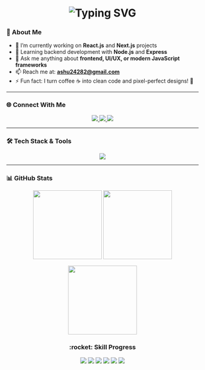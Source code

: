 <h1 align="center">  
  <img src="https://readme-typing-svg.demolab.com?font=Fira+Code&weight=500&size=26&pause=1000&color=7965C1&center=true&vCenter=true&width=600&lines=Hey+%F0%9F%91%8B%2C+I'm+Rukhsar;Frontend+Dev+%F0%9F%9A%80+%7C+React+Lover;Crafting+Modern+UIs+with+TailwindCSS;Learning+Node.js+and+Express;Code.+Design.+Deploy." alt="Typing SVG" />
</h1>

### :rocket: About Me
- :telescope: I’m currently working on <strong>React.js</strong> and <strong>Next.js</strong> projects
- :seedling: Learning backend development with <strong>Node.js</strong> and <strong>Express</strong>
- :speech_balloon: Ask me anything about <strong>frontend, UI/UX, or modern JavaScript frameworks</strong>
- :mailbox: Reach me at: <strong>ashu24282@gmail.com</strong>
- :zap: Fun fact: I turn coffee ☕ into clean code and pixel-perfect designs! 🎨

---

### :globe_with_meridians: Connect With Me
<p align="center">
  <a href="mailto:ashu24282@gamil.com">
    <img src="https://img.shields.io/badge/Gmail-D14836?style=for-the-badge&logo=gmail&logoColor=white"/>
  </a>
  <a href="https://www.facebook.com/cuteangelo09">
  <img src="https://img.shields.io/badge/Facebook-%231877F2.svg?style=for-the-badge&logo=facebook&logoColor=white"/>
</a>
  <a href="https://www.linkedin.com/in/rukhsar-saleem-ba22a1305/">
    <img src="https://img.shields.io/badge/LinkedIn-%230077B5.svg?style=for-the-badge&logo=linkedin&logoColor=white"/>
  </a>
</p>

---

### :hammer_and_wrench: Tech Stack & Tools
<p align="center">
  <img src="https://skillicons.dev/icons?i=html,css,js,ts,react,nextjs,tailwind,bootstrap,nodejs,express,git,github,vscode,figma,wordpress,linux,netlify,vercel&perline=8" />
</p>

---

### :bar_chart: GitHub Stats
<p align="center">
  <img src="https://github-readme-stats.vercel.app/api?username=rukhsarxd&show_icons=true&theme=tokyonight&hide=issues&border_radius=10" height="180"/>
  <img src="https://github-readme-stats.vercel.app/api/top-langs/?username=rukhsarxd&layout=compact&theme=tokyonight&border_radius=10" height="180"/>
</p>
<p align="center">
  <img src="https://github-readme-streak-stats.herokuapp.com?user=rukhsarxd&theme=tokyonight&date_format=M%20j%5B%2C%20Y%5D&border_radius=10" height="180"/>
</p>

<h3 align="center">:rocket: Skill Progress</h3>
<p align="center">
  <img src="https://img.shields.io/badge/HTML-Expert-%23E34F26?style=for-the-badge&logo=html5&logoColor=white" />
  <img src="https://img.shields.io/badge/CSS-Advanced-%231572B6?style=for-the-badge&logo=css3&logoColor=white" />
  <img src="https://img.shields.io/badge/React.js-Proficient-%2361DAFB?style=for-the-badge&logo=react&logoColor=white" />
  <img src="https://img.shields.io/badge/TailwindCSS-Proficient-%2338BDF8?style=for-the-badge&logo=tailwindcss&logoColor=white" />
  <img src="https://img.shields.io/badge/Next.js-Intermediate-%23000000?style=for-the-badge&logo=next.js&logoColor=white" />
  <img src="https://img.shields.io/badge/WordPress-Intermediate-%2321759B?style=for-the-badge&logo=wordpress&logoColor=white" />
</p>
